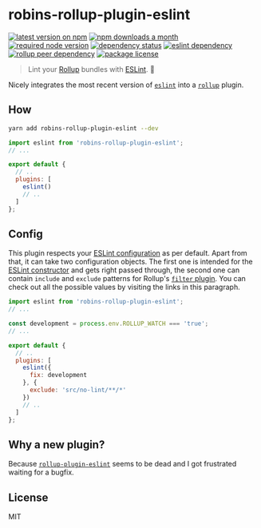 # robins-rollup-plugin-eslint

[![latest version on npm](https://img.shields.io/npm/v/robins-rollup-plugin-eslint)](https://www.npmjs.com/package/robins-rollup-plugin-eslint) [![npm downloads a month](https://img.shields.io/npm/dm/robins-rollup-plugin-eslint)](https://www.npmjs.com/package/robins-rollup-plugin-eslint) [![required node version](https://img.shields.io/node/v/robins-rollup-plugin-eslint)](https://github.com/nodejs/Release) [![dependency status](https://img.shields.io/david/robinloeffel/rollup-plugin-eslint)](https://david-dm.org/robinloeffel/rollup-plugin-eslint) [![eslint dependency](https://img.shields.io/npm/dependency-version/robins-rollup-plugin-eslint/eslint?label=eslint%20dep)](https://github.com/eslint/eslint) [![rollup peer dependency](https://img.shields.io/npm/dependency-version/robins-rollup-plugin-eslint/peer/rollup?label=rollup%20peer%20dep)](https://github.com/rollup/rollup) [![package license](https://img.shields.io/npm/l/robins-rollup-plugin-eslint)](license)

> Lint your [Rollup](https://github.com/rollup/rollup) bundles with [ESLint](https://github.com/eslint/eslint). 🐝

Nicely integrates the most recent version of [`eslint`](https://github.com/eslint/eslint) into a [`rollup`](https://github.com/rollup/rollup) plugin.

## How

```sh
yarn add robins-rollup-plugin-eslint --dev
```

```js
import eslint from 'robins-rollup-plugin-eslint';
// ...

export default {
  // ..
  plugins: [
    eslint()
    // ..
  ]
};
```

## Config

This plugin respects your [ESLint configuration](https://eslint.org/docs/user-guide/configuring) as per default. Apart from that, it can take two configuration objects. The first one is intended for the [ESLint constructor](https://eslint.org/docs/developer-guide/nodejs-api#%E2%97%86-new-eslint-options) and gets right passed through, the second one can contain `include` and `exclude` patterns for Rollup's [`filter` plugin](https://github.com/rollup/plugins/tree/master/packages/pluginutils#createfilter). You can check out all the possible values by visiting the links in this paragraph.

```js
import eslint from 'robins-rollup-plugin-eslint';
// ...

const development = process.env.ROLLUP_WATCH === 'true';
// ...

export default {
  // ..
  plugins: [
    eslint({
      fix: development
    }, {
      exclude: 'src/no-lint/**/*'
    })
    // ..
  ]
};
```

## Why a new plugin?

Because [`rollup-plugin-eslint`](https://github.com/TrySound/rollup-plugin-eslint) seems to be dead and I got frustrated waiting for a bugfix.

## License

MIT
